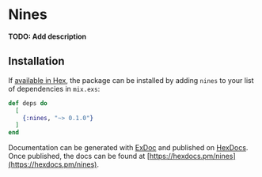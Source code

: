 # Nines

**TODO: Add description**

## Installation

If [available in Hex](https://hex.pm/docs/publish), the package can be installed
by adding `nines` to your list of dependencies in `mix.exs`:

```elixir
def deps do
  [
    {:nines, "~> 0.1.0"}
  ]
end
```

Documentation can be generated with [ExDoc](https://github.com/elixir-lang/ex_doc)
and published on [HexDocs](https://hexdocs.pm). Once published, the docs can
be found at [https://hexdocs.pm/nines](https://hexdocs.pm/nines).

